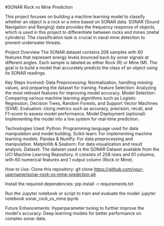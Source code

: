#SONAR Rock vs Mine Prediction

This project focuses on building a machine learning model to classify whether an object is a rock or a mine based on SONAR data. SONAR (Sound Navigation and Ranging) data provides the frequency response of objects, which is used in this project to differentiate between rocks and mines (metal cylinders). The classification task is crucial in naval mine detection to prevent underwater threats.

Project Overview
The SONAR dataset contains 208 samples with 60 features that represent energy levels bounced back by sonar signals at different angles. Each sample is labeled as either Rock (R) or Mine (M). The goal is to build a model that accurately predicts the class of an object using its SONAR readings.

Key Steps Involved:
Data Preprocessing: Normalization, handling missing values, and preparing the dataset for training.
Feature Selection: Analyzing the most relevant features for improving model accuracy.
Model Selection: Comparing various machine learning algorithms such as Logistic Regression, Decision Trees, Random Forests, and Support Vector Machines (SVM).
Evaluation: Using metrics such as accuracy, precision, recall, and F1-score to assess model performance.
Model Deployment (optional): Implementing the model into a live system for real-time prediction.

Technologies Used:
Python: Programming language used for data manipulation and model building.
Scikit-learn: For implementing machine learning models.
Pandas & NumPy: For data preprocessing and manipulation.
Matplotlib & Seaborn: For data visualization and result analysis.
Dataset:
The dataset used is the SONAR Dataset available from the UCI Machine Learning Repository.
It consists of 208 rows and 61 columns, with 60 numerical features and 1 output column (Rock or Mine).

How to Use:
Clone this repository:
git clone https://github.com/your-username/sonar-rock-vs-mine-prediction.git

Install the required dependencies:
pip install -r requirements.txt

Run the Jupyter notebook or script to train and evaluate the model:
jupyter notebook sonar_rock_vs_mine.ipynb

Future Enhancements:
Hyperparameter tuning to further improve the model's accuracy.
Deep learning models for better performance on complex sonar data.
